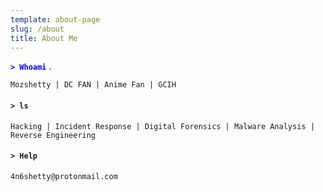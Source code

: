 ```yaml
---
template: about-page
slug: /about
title: About Me
---
```

<span style="color:blue"> **`> Whoami`** </span>.

`Mozshetty | DC FAN | Anime Fan | GCIH`

#### `> ls`

`Hacking | Incident Response | Digital Forensics | Malware Analysis | Reverse Engineering`

#### `> Help`

`4n6shetty@protonmail.com`